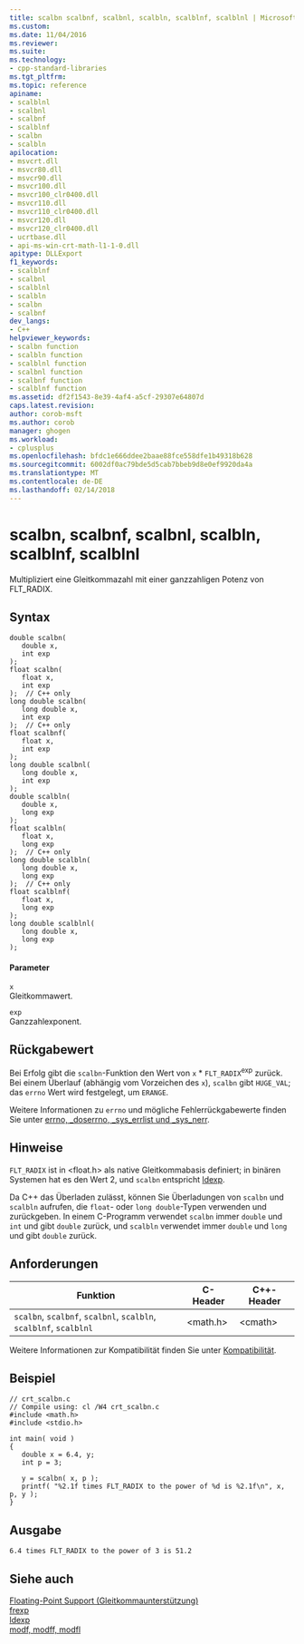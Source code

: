 ```yaml
---
title: scalbn scalbnf, scalbnl, scalbln, scalblnf, scalblnl | Microsoft-Dokumentation
ms.custom: 
ms.date: 11/04/2016
ms.reviewer: 
ms.suite: 
ms.technology:
- cpp-standard-libraries
ms.tgt_pltfrm: 
ms.topic: reference
apiname:
- scalblnl
- scalbnl
- scalbnf
- scalblnf
- scalbn
- scalbln
apilocation:
- msvcrt.dll
- msvcr80.dll
- msvcr90.dll
- msvcr100.dll
- msvcr100_clr0400.dll
- msvcr110.dll
- msvcr110_clr0400.dll
- msvcr120.dll
- msvcr120_clr0400.dll
- ucrtbase.dll
- api-ms-win-crt-math-l1-1-0.dll
apitype: DLLExport
f1_keywords:
- scalblnf
- scalbnl
- scalblnl
- scalbln
- scalbn
- scalbnf
dev_langs:
- C++
helpviewer_keywords:
- scalbn function
- scalbln function
- scalblnl function
- scalbnl function
- scalbnf function
- scalblnf function
ms.assetid: df2f1543-8e39-4af4-a5cf-29307e64807d
caps.latest.revision: 
author: corob-msft
ms.author: corob
manager: ghogen
ms.workload:
- cplusplus
ms.openlocfilehash: bfdc1e666ddee2baae88fce558dfe1b49318b628
ms.sourcegitcommit: 6002df0ac79bde5d5cab7bbeb9d8e0ef9920da4a
ms.translationtype: MT
ms.contentlocale: de-DE
ms.lasthandoff: 02/14/2018
---
```

# <a name="scalbn-scalbnf-scalbnl-scalbln-scalblnf-scalblnl"></a>scalbn, scalbnf, scalbnl, scalbln, scalblnf, scalblnl
Multipliziert eine Gleitkommazahl mit einer ganzzahligen Potenz von FLT_RADIX.  
  
## <a name="syntax"></a>Syntax  
  
```  
double scalbn(  
   double x,  
   int exp   
);  
float scalbn(  
   float x,  
   int exp  
);  // C++ only  
long double scalbn(  
   long double x,  
   int exp  
);  // C++ only   
float scalbnf(  
   float x,  
   int exp  
);   
long double scalbnl(  
   long double x,  
   int exp  
);  
double scalbln(  
   double x,  
   long exp   
);  
float scalbln(  
   float x,  
   long exp  
);  // C++ only  
long double scalbln(  
   long double x,  
   long exp  
);  // C++ only   
float scalblnf(  
   float x,  
   long exp  
);   
long double scalblnl(  
   long double x,  
   long exp  
);  
```  
  
#### <a name="parameters"></a>Parameter  
 `x`  
 Gleitkommawert.  
  
 `exp`  
 Ganzzahlexponent.  
  
## <a name="return-value"></a>Rückgabewert  
 Bei Erfolg gibt die `scalbn`-Funktion den Wert von `x` * `FLT_RADIX`<sup>exp</sup> zurück. Bei einem Überlauf (abhängig vom Vorzeichen des `x`), `scalbn` gibt `HUGE_VAL`; das `errno` Wert wird festgelegt, um `ERANGE`.  
  
 Weitere Informationen zu `errno` und mögliche Fehlerrückgabewerte finden Sie unter [errno, _doserrno, _sys_errlist und _sys_nerr](../../c-runtime-library/errno-doserrno-sys-errlist-and-sys-nerr.md).  
  
## <a name="remarks"></a>Hinweise  
 `FLT_RADIX` ist in \<float.h> als native Gleitkommabasis definiert; in binären Systemen hat es den Wert 2, und `scalbn` entspricht [ldexp](../../c-runtime-library/reference/ldexp.md).  
  
 Da C++ das Überladen zulässt, können Sie Überladungen von `scalbn` und `scalbln` aufrufen, die `float`- oder `long double`-Typen verwenden und zurückgeben. In einem C-Programm verwendet `scalbn` immer `double` und `int` und gibt `double` zurück, und `scalbln` verwendet immer `double` und `long` und gibt `double` zurück.  
  
## <a name="requirements"></a>Anforderungen  
  
|Funktion|C-Header|C++-Header|  
|--------------|--------------|------------------|  
|`scalbn`, `scalbnf`, `scalbnl`, `scalbln`, `scalblnf`, `scalblnl`|\<math.h>|\<cmath>|  
  
 Weitere Informationen zur Kompatibilität finden Sie unter [Kompatibilität](../../c-runtime-library/compatibility.md).  
  
## <a name="example"></a>Beispiel  
  
```  
// crt_scalbn.c  
// Compile using: cl /W4 crt_scalbn.c  
#include <math.h>  
#include <stdio.h>  
  
int main( void )  
{  
   double x = 6.4, y;  
   int p = 3;  
  
   y = scalbn( x, p );  
   printf( "%2.1f times FLT_RADIX to the power of %d is %2.1f\n", x, p, y );  
}  
```  
  
## <a name="output"></a>Ausgabe  
  
```  
6.4 times FLT_RADIX to the power of 3 is 51.2  
```  
  
## <a name="see-also"></a>Siehe auch  
 [Floating-Point Support (Gleitkommaunterstützung)](../../c-runtime-library/floating-point-support.md)   
 [frexp](../../c-runtime-library/reference/frexp.md)   
 [ldexp](../../c-runtime-library/reference/ldexp.md)   
 [modf, modff, modfl](../../c-runtime-library/reference/modf-modff-modfl.md)